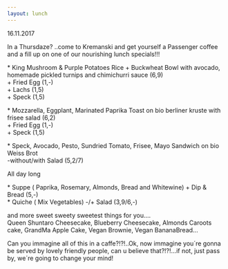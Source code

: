 ```yaml
---
layout: lunch
---
```



16.11.2017

In a Thursdaze? ..come to Kremanski and get yourself a Passenger coffee and a fill up on one of our nourishing lunch specials!!!

\* King Mushroom & Purple Potatoes Rice + Buckwheat Bowl with avocado, homemade pickled turnips and chimichurri sauce (6,9)<br>+ Fried Egg (1,-)<br>+ Lachs (1,5)<br>+ Speck (1,5)

\* Mozzarella, Eggplant, Marinated Paprika Toast on bio berliner kruste with frisee salad (6,2)<br>+ Fried Egg (1,-)<br>+ Speck (1,5)

\* Speck, Avocado, Pesto, Sundried Tomato, Frisee, Mayo Sandwich on bio Weiss Brot<br>-without/with Salad (5,2/7)

All day long

\* Suppe ( Paprika, Rosemary, Almonds, Bread and Whitewine) + Dip & Bread (5,-)<br>\* Quiche ( Mix Vegetables) -/+ Salad (3,9/6,-)

and more sweet sweety sweetest things for you....<br>Queen Shuntaro Cheesecake, Blueberry Cheesecake, Almonds Caroots cake, GrandMa Apple Cake, Vegan Brownie, Vegan BananaBread...

Can you immagine all of this in a caffe?!?!..Ok, now immagine you&acute;re gonna be served by lovely friendly people, can u believe that?!?!...if not, just pass by, we&acute;re going to change your mind!